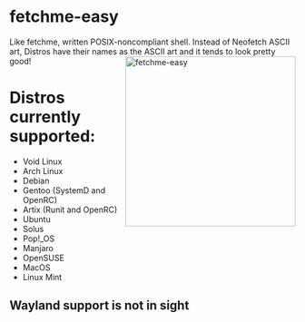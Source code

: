# fetchme-easy
Like fetchme, written POSIX-noncompliant shell. Instead of Neofetch ASCII art, Distros have their names as the ASCII art and it tends to look pretty good!
<img src="https://i.imgur.com/2sY213f.jpg" alt="fetchme-easy" align="right" height="300px">
# Distros currently supported:
* Void Linux 
* Arch Linux
* Debian
* Gentoo (SystemD and OpenRC)
* Artix (Runit and OpenRC)
* Ubuntu
* Solus
* Pop!_OS
* Manjaro
* OpenSUSE
* MacOS
* Linux Mint

## Wayland support is not in sight
